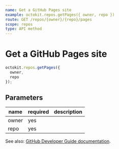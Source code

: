 ```yaml
---
name: Get a GitHub Pages site
example: octokit.repos.getPages({ owner, repo })
route: GET /repos/{owner}/{repo}/pages
scope: repos
type: API method
---
```


# Get a GitHub Pages site

```js
octokit.repos.getPages({
  owner,
  repo
});
```

## Parameters

<table>
  <thead>
    <tr>
      <th>name</th>
      <th>required</th>
      <th>description</th>
    </tr>
  </thead>
  <tbody>
    <tr><td>owner</td><td>yes</td><td>

</td></tr>
<tr><td>repo</td><td>yes</td><td>

</td></tr>
  </tbody>
</table>

See also: [GitHub Developer Guide documentation](https://docs.github.com/rest/reference/repos#get-a-github-pages-site).
